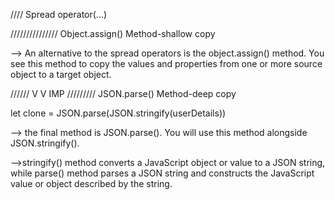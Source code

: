
//// Spread operator(...)












































 ///////////////     Object.assign() Method-shallow copy


--> An alternative to the spread operators is the object.assign() method. You see this method to copy the values and properties from one or more source object to a target object.
























//////  V V IMP
/////////   JSON.parse() Method-deep copy

let clone = JSON.parse(JSON.stringify(userDetails))


--> the final method is JSON.parse(). You will use this method alongside JSON.stringify().


-->stringify() method converts a JavaScript object or value to a JSON string, while parse() method parses a JSON string and constructs the JavaScript value or object described by the string.

























































